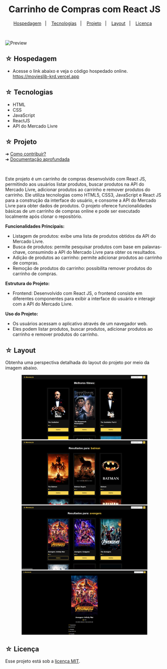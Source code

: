 <h1 align="center">Carrinho de Compras com React JS</h1>

<p align="center">
  <a href="#-hospedagem">Hospedagem</a>&nbsp;&nbsp;&nbsp;|&nbsp;&nbsp;&nbsp;
  <a href="#-tecnologias">Tecnologias</a>&nbsp;&nbsp;&nbsp;|&nbsp;&nbsp;&nbsp;
  <a href="#-projeto">Projeto</a>&nbsp;&nbsp;&nbsp;|&nbsp;&nbsp;&nbsp;
  <a href="#-layout">Layout</a>&nbsp;&nbsp;&nbsp;|&nbsp;&nbsp;&nbsp;
  <a href="#-licença">Licença</a>&nbsp;&nbsp;&nbsp;
</p>
<br>

![Preview](./dist/banner.png)

## ☆ Hospedagem
- Acesse o link abaixo e veja o código hospedado online.<br>
https://movieslib-krd.vercel.app

## ☆ Tecnologias
- HTML
- CSS
- JavaScript
- ReactJS
- API do Mercado Livre

## ☆ Projeto
➜ [Como contribuir?](./read-model/CONTRIBUTING.md) <br>
➜ [Documentação aprofundada](read-model/MODEL.md) 

<br>

Este projeto é um carrinho de compras desenvolvido com React JS, permitindo aos usuários listar produtos, buscar produtos na API do Mercado Livre, adicionar produtos ao carrinho e remover produtos do carrinho. Ele utiliza tecnologias como HTML5, CSS3, JavaScript e React JS para a construção da interface do usuário, e consome a API do Mercado Livre para obter dados de produtos. O projeto oferece funcionalidades básicas de um carrinho de compras online e pode ser executado localmente após clonar o repositório.

**Funcionalidades Principais:**
- Listagem de produtos: exibe uma lista de produtos obtidos da API do Mercado Livre.
- Busca de produtos: permite pesquisar produtos com base em palavras-chave, consumindo a API do Mercado Livre para obter os resultados.
- Adição de produtos ao carrinho: permite adicionar produtos ao carrinho de compras.
- Remoção de produtos do carrinho: possibilita remover produtos do carrinho de compras.

**Estrutura do Projeto:**

- Frontend: Desenvolvido com React JS, o frontend consiste em diferentes componentes para exibir a interface do usuário e interagir com a API do Mercado Livre.

**Uso do Projeto:**
- Os usuários acessam o aplicativo através de um navegador web.
- Eles podem listar produtos, buscar produtos, adicionar produtos ao carrinho e remover produtos do carrinho.

## ☆ Layout
Obtenha uma perspectiva detalhada do layout do projeto por meio da imagem abaixo.

<div align="center">

<img src="https://raw.githubusercontent.com/https-shini/movies_lib/main/dist/001.png" width=400 heigth=350 />
<img src="https://raw.githubusercontent.com/https-shini/movies_lib/main/dist/002.png" width=400 heigth=350 />
<img src="https://raw.githubusercontent.com/https-shini/movies_lib/main/dist/003.png" width=400 heigth=350 />
<img src="https://raw.githubusercontent.com/https-shini/movies_lib/main/dist/004.png" width=400 heigth=350 />

</div>

## ☆ Licença
Esse projeto está sob a [licença MIT](/LICENSE).

